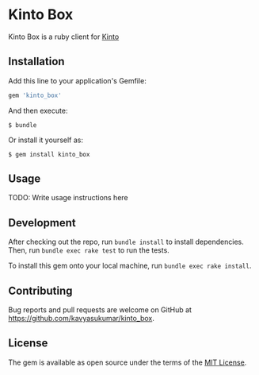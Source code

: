 # Kinto Box

Kinto Box is a ruby client for [Kinto](http://:kinto.readthedocs.io)

## Installation

Add this line to your application's Gemfile:

```ruby
gem 'kinto_box'
```

And then execute:

    $ bundle

Or install it yourself as:

    $ gem install kinto_box

## Usage

TODO: Write usage instructions here

## Development

After checking out the repo, run `bundle install` to install dependencies. Then, run `bundle exec rake test` to run the tests.

To install this gem onto your local machine, run `bundle exec rake install`.

## Contributing

Bug reports and pull requests are welcome on GitHub at https://github.com/kavyasukumar/kinto_box.


## License

The gem is available as open source under the terms of the [MIT License](http://opensource.org/licenses/MIT).

